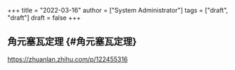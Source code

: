 +++
title = "2022-03-16"
author = ["System Administrator"]
tags = ["draft", "draft"]
draft = false
+++

## 角元塞瓦定理 {#角元塞瓦定理}

<https://zhuanlan.zhihu.com/p/122455316>